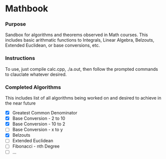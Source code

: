 # Mathbook

### Purpose
Sandbox for algorithms and theorems observed in Math courses. 
This includes basic arithmatic functions to Integrals, Linear Algebra, Belzouts, Extended Euclidean, or base conversions, etc.

### Instructions
To use, just compile calc.cpp, ./a.out, then follow the prompted commands to 
clauclate whatever desired.

### Completed Algorithms
This includes list of all algorithms being worked on and desired to achieve in the near future

- [X] Greatest Common Denominator
- [X] Base Conversion - 2 to 10
- [X] Base Conversion - 10 to 2
- [ ] Base Conversion - x to y
- [X] Belzouts 
- [ ] Extended Euclidean
- [ ] Fibonacci - nth Degree
- [ ] ...
